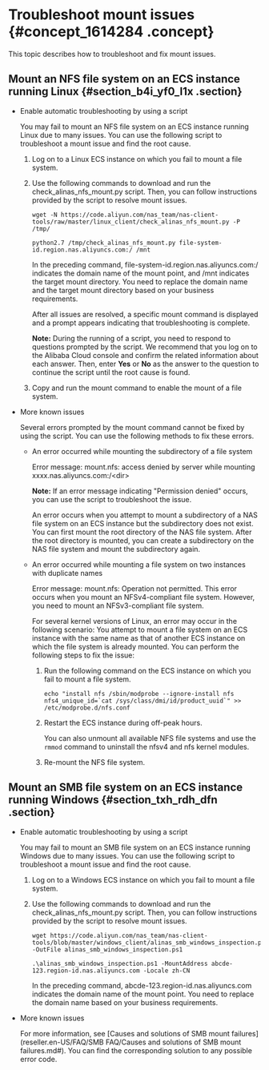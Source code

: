 # Troubleshoot mount issues {#concept_1614284 .concept}

This topic describes how to troubleshoot and fix mount issues.

## Mount an NFS file system on an ECS instance running Linux {#section_b4i_yf0_l1x .section}

-   Enable automatic troubleshooting by using a script

    You may fail to mount an NFS file system on an ECS instance running Linux due to many issues. You can use the following script to troubleshoot a mount issue and find the root cause.

    1.  Log on to a Linux ECS instance on which you fail to mount a file system.
    2.  Use the following commands to download and run the check\_alinas\_nfs\_mount.py script. Then, you can follow instructions provided by the script to resolve mount issues.

        ``` {#codeblock_dpn_el7_rzo}
        wget -N https://code.aliyun.com/nas_team/nas-client-tools/raw/master/linux_client/check_alinas_nfs_mount.py -P /tmp/
        ```

        ``` {#codeblock_wrr_uso_469}
        python2.7 /tmp/check_alinas_nfs_mount.py file-system-id.region.nas.aliyuncs.com:/ /mnt
        ```

        In the preceding command, file-system-id.region.nas.aliyuncs.com:/ indicates the domain name of the mount point, and /mnt indicates the target mount directory. You need to replace the domain name and the target mount directory based on your business requirements.

        After all issues are resolved, a specific mount command is displayed and a prompt appears indicating that troubleshooting is complete.

        **Note:** During the running of a script, you need to respond to questions prompted by the script. We recommend that you log on to the Alibaba Cloud console and confirm the related information about each answer. Then, enter **Yes** or **No** as the answer to the question to continue the script until the root cause is found.

    3.  Copy and run the mount command to enable the mount of a file system.
-   More known issues

    Several errors prompted by the mount command cannot be fixed by using the script. You can use the following methods to fix these errors.

    -   An error occurred while mounting the subdirectory of a file system

        Error message: mount.nfs: access denied by server while mounting xxxx.nas.aliyuncs.com:/<dir\>

        **Note:** If an error message indicating "Permission denied" occurs, you can use the script to troubleshoot the issue.

        An error occurs when you attempt to mount a subdirectory of a NAS file system on an ECS instance but the subdirectory does not exist. You can first mount the root directory of the NAS file system. After the root directory is mounted, you can create a subdirectory on the NAS file system and mount the subdirectory again.

    -   An error occurred while mounting a file system on two instances with duplicate names

        Error message: mount.nfs: Operation not permitted. This error occurs when you mount an NFSv4-compliant file system. However, you need to mount an NFSv3-compliant file system.

        For several kernel versions of Linux, an error may occur in the following scenario: You attempt to mount a file system on an ECS instance with the same name as that of another ECS instance on which the file system is already mounted. You can perform the following steps to fix the issue:

        1.  Run the following command on the ECS instance on which you fail to mount a file system.

            ``` {#codeblock_ee0_vtw_gaz}
            echo "install nfs /sbin/modprobe --ignore-install nfs nfs4_unique_id=`cat /sys/class/dmi/id/product_uuid`" >> /etc/modprobe.d/nfs.conf
            ```

        2.  Restart the ECS instance during off-peak hours.

            You can also unmount all available NFS file systems and use the `rmmod` command to uninstall the nfsv4 and nfs kernel modules.

        3.  Re-mount the NFS file system.

## Mount an SMB file system on an ECS instance running Windows {#section_txh_rdh_dfn .section}

-   Enable automatic troubleshooting by using a script

    You may fail to mount an SMB file system on an ECS instance running Windows due to many issues. You can use the following script to troubleshoot a mount issue and find the root cause.

    1.  Log on to a Windows ECS instance on which you fail to mount a file system.
    2.  Use the following commands to download and run the check\_alinas\_nfs\_mount.py script. Then, you can follow instructions provided by the script to resolve mount issues.

        ``` {#codeblock_gl1_0b3_sbw}
        wget https://code.aliyun.com/nas_team/nas-client-tools/blob/master/windows_client/alinas_smb_windows_inspection.ps1 -OutFile alinas_smb_windows_inspection.ps1
        ```

        ``` {#codeblock_t0v_vp6_dvm}
        .\alinas_smb_windows_inspection.ps1 -MountAddress abcde-123.region-id.nas.aliyuncs.com -Locale zh-CN
        ```

        In the preceding command, abcde-123.region-id.nas.aliyuncs.com indicates the domain name of the mount point. You need to replace the domain name based on your business requirements.

-   More known issues

    For more information, see [Causes and solutions of SMB mount failures](reseller.en-US/FAQ/SMB FAQ/Causes and solutions of SMB mount failures.md#). You can find the corresponding solution to any possible error code.


